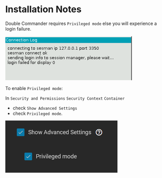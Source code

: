 # Installation Notes

Double Commander requires `Privileged mode` else you will experience a login failure.

![sesman login failure](./img/sesman_login_failed.png)

To enable `Privileged mode`:

In `Security and Permissions` `Security Context` `Container`

- check `Show Advanced Settings`
- check `Privileged mode`.

![set privileged mode](./img/privileged_mode.png)
